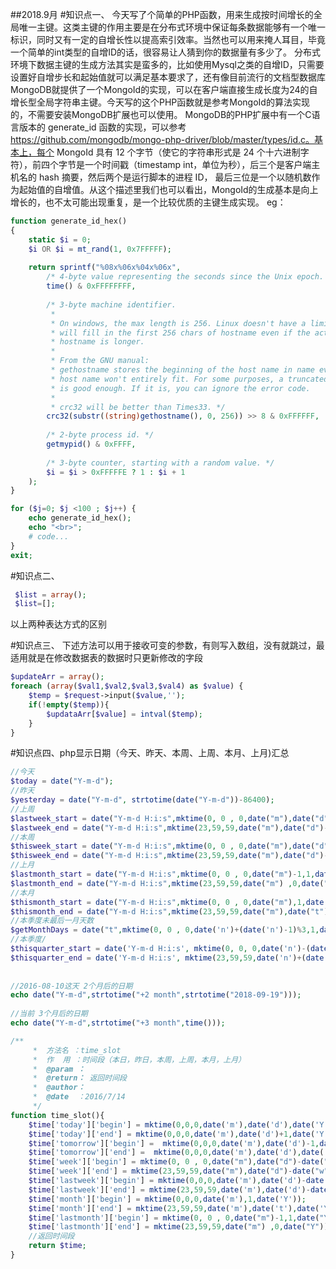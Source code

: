 ##2018.9月
#知识点一、
今天写了个简单的PHP函数，用来生成按时间增长的全局唯一主键。这类主键的作用主要是在分布式环境中保证每条数据能够有一个唯一标识，同时又有一定的自增长性以提高索引效率。当然也可以用来掩人耳目，毕竟一个简单的int类型的自增ID的话，很容易让人猜到你的数据量有多少了。
分布式环境下数据主键的生成方法其实是蛮多的，比如使用Mysql之类的自增ID，只需要设置好自增步长和起始值就可以满足基本要求了，还有像目前流行的文档型数据库MongoDB就提供了一个MongoId的实现，可以在客户端直接生成长度为24的自增长型全局字符串主键。今天写的这个PHP函数就是参考MongoId的算法实现的，不需要安装MongoDB扩展也可以使用。
MongoDB的PHP扩展中有一个C语言版本的 generate_id 函数的实现，可以参考 https://github.com/mongodb/mongo-php-driver/blob/master/types/id.c。基本上，每个 MongoId 具有 12 个字节（使它的字符串形式是 24 个十六进制字符），前四个字节是一个时间戳（timestamp int，单位为秒），后三个是客户端主机名的 hash 摘要，然后两个是运行脚本的进程 ID， 最后三位是一个以随机数作为起始值的自增值。从这个描述里我们也可以看出，MongoId的生成基本是向上增长的，也不太可能出现重复，是一个比较优质的主键生成实现。
eg：
```php
function generate_id_hex()
{
    static $i = 0;
    $i OR $i = mt_rand(1, 0x7FFFFF);
 
    return sprintf("%08x%06x%04x%06x",
        /* 4-byte value representing the seconds since the Unix epoch. */
        time() & 0xFFFFFFFF,
 
        /* 3-byte machine identifier.
         *
         * On windows, the max length is 256. Linux doesn't have a limit, but it
         * will fill in the first 256 chars of hostname even if the actual
         * hostname is longer. 
         *
         * From the GNU manual:
         * gethostname stores the beginning of the host name in name even if the
         * host name won't entirely fit. For some purposes, a truncated host name
         * is good enough. If it is, you can ignore the error code.
         *
         * crc32 will be better than Times33. */
        crc32(substr((string)gethostname(), 0, 256)) >> 8 & 0xFFFFFF,
 
        /* 2-byte process id. */
        getmypid() & 0xFFFF,
 
        /* 3-byte counter, starting with a random value. */
        $i = $i > 0xFFFFFE ? 1 : $i + 1
    );
}

for ($j=0; $j <100 ; $j++) { 
	echo generate_id_hex();
	echo "<br>";
	# code...
}
exit;
```

#知识点二、
```php
 $list = array();
 $list=[];
```
以上两种表达方式的区别

#知识点三、
下述方法可以用于接收可变的参数，有则写入数组，没有就跳过，最适用就是在修改数据表的数据时只更新修改的字段
```php
$updateArr = array();
foreach (array($val1,$val2,$val3,$val4) as $value) {
    $temp = $request->input($value,'');
    if(!empty($temp)){
        $updataArr[$value] = intval($temp);
    }
}
```

#知识点四、php显示日期（今天、昨天、本周、上周、本月、上月)汇总
```php
//今天
$today = date("Y-m-d");
//昨天
$yesterday = date("Y-m-d", strtotime(date("Y-m-d"))-86400);
//上周
$lastweek_start = date("Y-m-d H:i:s",mktime(0, 0 , 0,date("m"),date("d")-date("w")+1-7,date("Y")));
$lastweek_end = date("Y-m-d H:i:s",mktime(23,59,59,date("m"),date("d")-date("w")+7-7,date("Y")));
//本周
$thisweek_start = date("Y-m-d H:i:s",mktime(0, 0 , 0,date("m"),date("d")-date("w")+1,date("Y"))); 
$thisweek_end = date("Y-m-d H:i:s",mktime(23,59,59,date("m"),date("d")-date("w")+7,date("Y"))); 
//上月
$lastmonth_start = date("Y-m-d H:i:s",mktime(0, 0 , 0,date("m")-1,1,date("Y"))); 
$lastmonth_end = date("Y-m-d H:i:s",mktime(23,59,59,date("m") ,0,date("Y"))); 
//本月
$thismonth_start = date("Y-m-d H:i:s",mktime(0, 0 , 0,date("m"),1,date("Y"))); 
$thismonth_end = date("Y-m-d H:i:s",mktime(23,59,59,date("m"),date("t"),date("Y"))); 
//本季度未最后一月天数 
$getMonthDays = date("t",mktime(0, 0 , 0,date('n')+(date('n')-1)%3,1,date("Y")));
//本季度/
$thisquarter_start = date('Y-m-d H:i:s', mktime(0, 0, 0,date('n')-(date('n')-1)%3,1,date('Y'))); 
$thisquarter_end = date('Y-m-d H:i:s', mktime(23,59,59,date('n')+(date('n')-1)%3,$getMonthDays,date('Y')));
 
 
//2016-08-10这天 2个月后的日期
echo date("Y-m-d",strtotime("+2 month",strtotime("2018-09-19")));
     
//当前 3个月后的日期
echo date("Y-m-d",strtotime("+3 month",time()));

/**
     *  方法名 ：time_slot
     *  作  用 ：时间段（本日，昨日，本周，上周，本月，上月）
     *  @param ：
     *  @return： 返回时间段
     *  @author：
     *  @date  ：2016/7/14
     */
function time_slot(){
    $time['today']['begin'] = mktime(0,0,0,date('m'),date('d'),date('Y'));
    $time['today']['end'] = mktime(0,0,0,date('m'),date('d')+1,date('Y'))-1;
    $time['tomorrow']['begin'] =  mktime(0,0,0,date('m'),date('d')-1,date('Y'));
    $time['tomorrow']['end'] =  mktime(0,0,0,date('m'),date('d'),date('Y'))-1;
    $time['week']['begin'] = mktime(0, 0 , 0,date("m"),date("d")-date("w")+1,date("Y"));
    $time['week']['end'] = mktime(23,59,59,date("m"),date("d")-date("w")+7,date("Y"));
    $time['lastweek']['begin'] = mktime(0,0,0,date('m'),date('d')-date('w')+1-7,date('Y'));
    $time['lastweek']['end'] = mktime(23,59,59,date('m'),date('d')-date('w')+7-7,date('Y'));
    $time['month']['begin'] = mktime(0,0,0,date('m'),1,date('Y'));
    $time['month']['end'] = mktime(23,59,59,date('m'),date('t'),date('Y'));
    $time['lastmonth']['begin'] = mktime(0, 0 , 0,date("m")-1,1,date("Y"));
    $time['lastmonth']['end'] = mktime(23,59,59,date("m") ,0,date("Y"));
    //返回时间段
    return $time;
}
```

